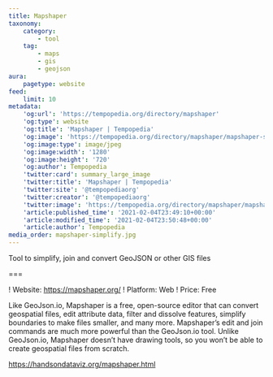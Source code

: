 ```yaml
---
title: Mapshaper
taxonomy:
    category:
        - tool
    tag:
        - maps
        - gis
        - geojson
aura:
    pagetype: website
feed:
    limit: 10
metadata:
    'og:url': 'https://tempopedia.org/directory/mapshaper'
    'og:type': website
    'og:title': 'Mapshaper | Tempopedia'
    'og:image': 'https://tempopedia.org/directory/mapshaper/mapshaper-simplify.jpg'
    'og:image:type': image/jpeg
    'og:image:width': '1280'
    'og:image:height': '720'
    'og:author': Tempopedia
    'twitter:card': summary_large_image
    'twitter:title': 'Mapshaper | Tempopedia'
    'twitter:site': '@tempopediaorg'
    'twitter:creator': '@tempopediaorg'
    'twitter:image': 'https://tempopedia.org/directory/mapshaper/mapshaper-simplify.jpg'
    'article:published_time': '2021-02-04T23:49:10+00:00'
    'article:modified_time': '2021-02-04T23:50:48+00:00'
    'article:author': Tempopedia
media_order: mapshaper-simplify.jpg
---
```


Tool to simplify, join and convert GeoJSON or other GIS files

===

! Website: https://mapshaper.org/
! Platform: Web
! Price: Free

Like GeoJson.io, Mapshaper is a free, open-source editor that can convert geospatial files, edit attribute data, filter and dissolve features, simplify boundaries to make files smaller, and many more. Mapshaper’s edit and join commands are much more powerful than the GeoJson.io tool. Unlike GeoJson.io, Mapshaper doesn’t have drawing tools, so you won’t be able to create geospatial files from scratch.

https://handsondataviz.org/mapshaper.html


